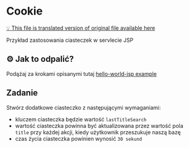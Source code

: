 # Cookie

[:bulb: This file is translated version of original file available here](README.md)

Przykład zastosowania ciasteczek w servlecie JSP

## :gear: Jak to odpalić?
Podążaj za krokami opisanymi tutaj [hello-world-jsp example](../00_hello-world-jsp/README.pl.md)

## Zadanie
Stwórz dodatkowe ciasteczko z następującymi wymaganiami:
- kluczem ciasteczka będzie wartość `lastTitleSearch`
- wartość ciasteczka powinna być aktualizowana przez wartość pola `title` przy każdej akcji, kiedy użytkownik przeszukuje naszą bazę
- czas życia ciasteczka powinien wynosić `30 sekund`
